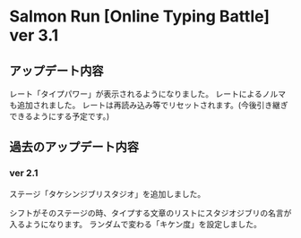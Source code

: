 # Salmon Run [Online Typing Battle] ver 3.1

## アップデート内容
レート「タイプパワー」が表示されるようになりました。
レートによるノルマも追加されました。
レートは再読み込み等でリセットされます。(今後引き継ぎできるようにする予定です。)

## 過去のアップデート内容
### ver 2.1
⁠ステージ「タケシンジブリスタジオ」を追加しました。

シフトがそのステージの時、タイプする文章のリストにスタジオジブリの名言が入るようになります。
ランダムで変わる「キケン度」を設定しました。
